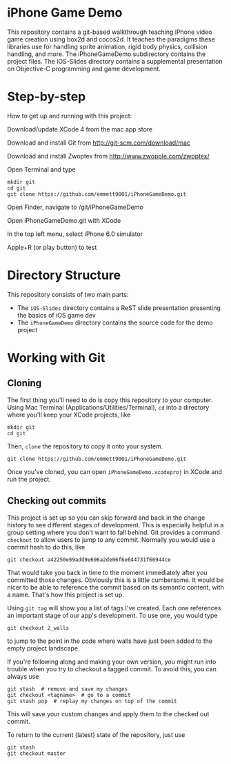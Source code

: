 iPhone Game Demo
================

This repository contains a git-based walkthrough teaching iPhone video game
creation using box2d and cocos2d. It teaches the paradigms these libraries use
for handling sprite animation, rigid body physics, collision handling, and
more. The iPhoneGameDemo subdirectory contains the project files. The
iOS-Slides directory contains a supplemental presentation on Objective-C
programming and game development.

Step-by-step
============

How to get up and running with this project:

Download/update XCode 4 from the mac app store

Download and install Git from http://git-scm.com/download/mac

Download and install Zwoptex from http://www.zwopple.com/zwoptex/

Open Terminal and type

    mkdir git
    cd git
    git clone https://github.com/emmett9001/iPhoneGameDemo.git

Open Finder, navigate to <yourname>/git/iPhoneGameDemo

Open iPhoneGameDemo.git with XCode

In the top left menu, select iPhone 6.0 simulator

Apple+R (or play button) to test

Directory Structure
===================

This repository consists of two main parts:

* The `iOS-Slides` directory contains a ReST slide presentation presenting the basics of iOS game dev
* The `iPhoneGameDemo` directory contains the source code for the demo project

Working with Git
================

Cloning
-------
The first thing you'll need to do is copy this repository to your computer.
Using Mac Terminal (Applications/Utilities/Terminal), `cd` into a directory
where you'll keep your XCode projects, like

    mkdir git
    cd git

Then, `clone` the repository to copy it onto your system.

    git clone https://github.com/emmett9001/iPhoneGameDemo.git

Once you've cloned, you can open `iPhoneGameDemo.xcodeproj` in XCode and run
the project.

Checking out commits
--------------------
This project is set up so you can skip forward and back in the
change history to see different stages of development. This is especially
helpful in a group setting where you don't want to fall behind. Git provides
a command `checkout` to allow users to jump to any commit. Normally you would
use a commit hash to do this, like

    git checkout a42250e69add9e696a2de06f6e644731f66944ce

That would take you back in time to the moment immediately after you committed
those changes. Obviously this is a little cumbersome. It would be nicer to be
able to reference the commit based on its semantic content, with a name.
That's how this project is set up.

Using `git tag` will show you a list of tags I've created. Each one references
an important stage of our app's development. To use one, you would type

    git checkout 2_walls

to jump to the point in the code where walls have just been added to the empty
project landscape.

If you're following along and making your own version, you might run into
trouble when you try to checkout a tagged commit. To avoid this, you can
always use

    git stash  # remove and save my changes
    git checkout <tagname>  # go to a commit
    git stash pop  # replay my changes on top of the commit

This will save your custom changes and apply them to the checked out commit.

To return to the current (latest) state of the repository, just use

    git stash
    git checkout master
